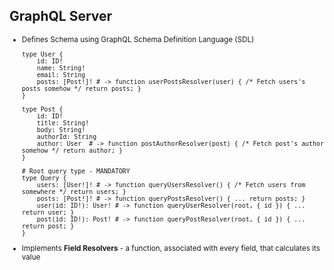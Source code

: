 ## GraphQL Server

<small>
<ul>
<li>
Defines Schema using GraphQL Schema Definition Language (SDL)

```GQL
type User {
    id: ID!
    name: String!
    email: String
    posts: [Post!]! # -> function userPostsResolver(user) { /* Fetch users's posts somehow */ return posts; }
}

type Post {
    id: ID!
    title: String!
    body: String!
    authorId: String
    author: User  # -> function postAuthorResolver(post) { /* Fetch post's author somehow */ return author; }
}

# Root query type - MANDATORY
type Query {
    users: [User!]! # -> function queryUsersResolver() { /* Fetch users from somewhere */ return users; }
    posts: [Post!]! # -> function queryPostsResolver() { ... return posts; }
    user(id: ID!): User! # -> function queryUserResolver(root, { id }) { ... return user; }
    post(id: ID!): Post! # -> function queryPostResolver(root, { id }) { ... return post; }
}
```

</li>
<li>
    Implements <strong>Field Resolvers</strong> -
    a function, associated with every field, that calculates its value
</li>
</ul>
</small>


